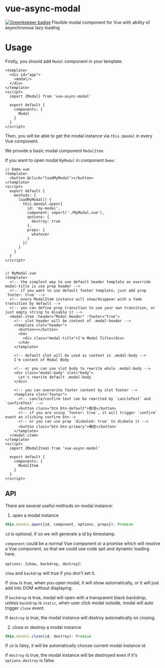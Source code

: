 # vue-async-modal

[![Greenkeeper badge](https://badges.greenkeeper.io/JounQin/vue-async-modal.svg)](https://greenkeeper.io/)
Flexible modal component for Vue with ability of asynchronous lazy loading

# Usage

Firstly, you should add `Modal` component in your template.

``` vue
<template>
  <div id="app">
    <modal/>
  </div>
</template>
<script>
  import {Modal} from 'vue-async-modal'

  export default {
    components: {
      Modal
    }
  }
</script>
```

Then, you will be able to get the modal instance via `this.$modal` in every Vue component.

We provide a basic modal component `ModalItem`.

If you want to open modal `MyModal` in component `Demo`:

``` vue
// Demo.vue
<template>
  <button @click="loadMyModal"></button>
</template>
<script>
  export default {
    methods: {
      loadMyModal() {
        this.$modal.open({
          id: 'my-modal',
          component: import('./MyModal.vue'),
          options: {
            destroy: true
          },
          props: {
            whatever
          }
        })
      }
    }
  }
</script>


// MyModal.vue
<template>
  <!-- the simplest way to use default header template an override modal-title is use prop header -->
  <!-- if you want to use default footer template, just add prop `footer: true` -->
  <!-- every ModalItem instance will show/disppear with a fade transition by default -->
  <!-- you can define prop transition to use your own transition, or just empty string to disable it -->
  <modal-item :header="Modal Header" :footer="true">
    <!-- slot header will be content of .modal-header -->
    <template slot="header">
      <button>×</button>
      <h4>
        <div class="modal-title">I'm Modal Title</div>
      </h4>
    </template>
    
    <!-- default slot will be used as content in .modal-body -->
    I'm content of Modal Body
    
    <!-- or you can use slot body to rewrite whole .modal-body -->
    <div class="modal-body" slot="body">
      Let's rewrite default .modal-body
    </div>
    
    <!-- you can overwrite footer content by slot footer -->
    <template slot="footer">
      <!-- cancle/confirm text can be rewrited by `cancleText` and `confirmText` -->
      <button class="btn btn-default">取消</button>
      <!-- if you are using `footer: true`, it will trigger `confirm` event on clicking confirm btn-->
      <!-- or you can use prop `disbaled: true` to disbale it -->
      <button class="btn btn-primary">确定</button>
    </template>
  </modal-item>
</template>
<script>
  import {ModalItem} from 'vue-async-modal'
  
  export default {
    components: {
      ModalItem
    }
  }
</script>
```

## API

There are several useful methods on modal instance:

1. open a modal instance

  ``` js
  this.$modal.open({id, component, options, props}): Promise
  ```
  
  `id` is optional, if so we will generate a id by timestamp.
  
  `component` could be a normal Vue component or a promise which will resolve a Vue component,
  so that we could use code spit and dynamic loading here.
  
  `options: {show, backdrop, destroy}`: 
  
  `show` and `backdrop` will true if you don't set it.
  
  If `show` is true, when you open modal, it will show automatically, or it will just add into DOM without displaying.
  
  If `backdrop` is true, modal will open with a transparent black backdrop, unless `backdrop` is `static`,
  when user click modal outside, modal will auto trigger `close` event.
  
  If `destroy` is true, the modal instance will destroy automatically on closing.

2. close or destroy a modal instance

  ``` js
  this.$modal.close(id, destroy): Promise
  ```
  
  If `id` is falsy, it will be automatically choose current modal instance id.
  
  if `destroy` is true, the modal instance will be destroyed even if it's `options.destroy` is false.

